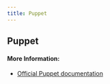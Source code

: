 ```yaml
---
title: Puppet
---
```

## Puppet

#### More Information:
* <a href='https://puppet.com/docs/puppet/5.3/architecture.html' target='_blank' rel='nofollow'>Official Puppet documentation</a>


